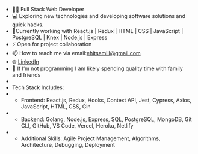 
- 👨‍💻	 Full Stack Web Developer
- 💻 Exploring new technologies and developing software solutions and quick hacks.
- :seedling:Currently working with React.js | Redux | HTML | CSS | JavaScript | PostgreSQL | Knex | Node.js | Express
- :zap: Open for project collaboration
- :mailbox: How to reach me via  email:ehitsamill@gmail.com
- :globe_with_meridians:  <a href="https://www.linkedin.com/in/anthony-miller-88768842/">LinkedIn</a>
- :speech_balloon: If I’m not programming I am likely spending quality time with family and friends
- 
- Tech Stack Includes:
- - Frontend: React.js, Redux, Hooks, Context API, Jest, Cypress, Axios, JavaScript, HTML, CSS, Gin
- - Backend: Golang, Node.js, Express, SQL, PostgreSQL, MongoDB, Git CLI, GitHub, VS Code, Vercel, Heroku, Netlify
- - Additional Skills: Agile Project Management, Algorithms, Architecture, Debugging, Deployment
